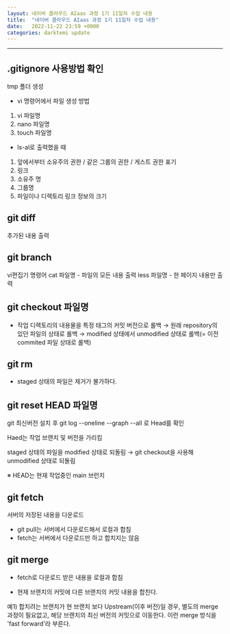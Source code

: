 ```yaml
---
layout: 네이버 클라우드 AIaas 과정 1기 11일차 수업 내용
title:  "네이버 클라우드 AIaas 과정 1기 11일차 수업 내용"
date:   2022-11-22 23:59 +0900
categories: darktemi update
---
```



---
## .gitignore 사용방법 확인

tmp 폴더 생성

- vi 명령어에서 파일 생성 방법

1. vi 파일명
2. nano 파일명
3. touch 파일명

- ls-al로 출력했을 때

1. 앞에서부터 소유주의 권한 / 같은 그룹의 권한 / 게스트 권한 표기
2. 링크
3. 소유주 명
4. 그룹명
5. 파일이나 디렉토리 링크 정보의 크기


## git diff

추가된 내용 출력


## git branch

vi편집기 명령어
cat 파일명 - 파일의 모든 내용 출력
less 파일명 - 한 페이지 내용만 출력


## git checkout 파일명

- 작업 디렉토리의 내용물을 특정 태그의 커밋 버전으로 롤백
→ 원래 repository의 있던 파일의 상태로 롤백
→ modified 상태에서 unmodified 상태로 롤백(= 이전 commited 파일 상태로 롤백)


## git rm

- staged 상태의 파일은 제거가 불가하다.


## git reset HEAD 파일명

git 최신버전 설치 후 git log --oneline --graph --all 로 Head를 확인

Haed는 작업 브랜치 및 버전을 가리킴

staged 상태의 파일을 modified 상태로 되돌림
→ git checkout을 사용해 unmodified 상태로 되돌림

※ HEAD는 현재 작업중인 main 브런치


## git fetch

서버의 저장된 내용을 다운로드

- git pull는 서버에서 다운로드해서 로컬과 합침
- fetch는 서버에서 다운로드만 하고 합치지는 않음

## git merge

- fetch로 다운로드 받은 내용을 로컬과 합침

- 현재 브랜치의 커밋에 다른 브랜치의 커밋 내용을 합친다.

예1) 합치려는 브랜치가 현 브랜치 보다 Upstream(이후 버전)일 경우,
    별도의 merge 과정이 필요없고, 해당 브랜치의 최신 버전의 커밋으로 이동한다.
    이런 merge 방식을 'fast forward'라 부른다.










